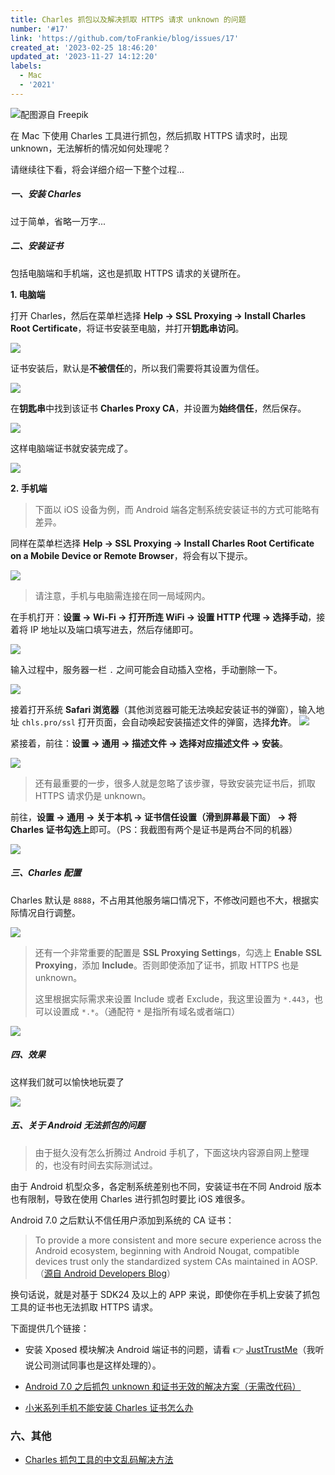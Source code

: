 ```yaml
---
title: Charles 抓包以及解决抓取 HTTPS 请求 unknown 的问题
number: '#17'
link: 'https://github.com/toFrankie/blog/issues/17'
created_at: '2023-02-25 18:46:20'
updated_at: '2023-11-27 14:12:20'
labels:
  - Mac
  - '2021'
---
```

![配图源自 Freepik](https://upload-images.jianshu.io/upload_images/5128488-83d240152ee56787.jpeg?imageMogr2/auto-orient/strip%7CimageView2/2/w/1240)


在 Mac 下使用 Charles 工具进行抓包，然后抓取 HTTPS 请求时，出现 unknown，无法解析的情况如何处理呢？

请继续往下看，将会详细介绍一下整个过程...

##### 一、安装 Charles
过于简单，省略一万字...
<!--
链接: https://pan.baidu.com/s/1q_QBQ6ev7KEHp3lOGQaA-w  密码: 3437
-->

##### 二、安装证书

包括电脑端和手机端，这也是抓取 HTTPS 请求的关键所在。

**1. 电脑端**

打开 Charles，然后在菜单栏选择 **Help → SSL Proxying → Install Charles Root Certificate**，将证书安装至电脑，并打开**钥匙串访问**。

![](https://upload-images.jianshu.io/upload_images/5128488-ad271ab6e2ea9b27.png?imageMogr2/auto-orient/strip%7CimageView2/2/w/1240)

证书安装后，默认是**不被信任**的，所以我们需要将其设置为信任。

![](https://upload-images.jianshu.io/upload_images/5128488-34b1c55c772e3e68.png?imageMogr2/auto-orient/strip%7CimageView2/2/w/1240)

在**钥匙串**中找到该证书 **Charles Proxy CA**，并设置为**始终信任**，然后保存。

![](https://upload-images.jianshu.io/upload_images/5128488-5bfe4f3e34e478e8.png?imageMogr2/auto-orient/strip%7CimageView2/2/w/1240)

这样电脑端证书就安装完成了。

![](https://upload-images.jianshu.io/upload_images/5128488-d9e427f58dcbc9c5.png?imageMogr2/auto-orient/strip%7CimageView2/2/w/1240)

**2. 手机端**

> 下面以 iOS 设备为例，而 Android 端各定制系统安装证书的方式可能略有差异。

同样在菜单栏选择 **Help → SSL Proxying → Install Charles Root Certificate on a Mobile Device or Remote Browser**，将会有以下提示。

![](https://upload-images.jianshu.io/upload_images/5128488-aac2e07fe69b8ec7.png?imageMogr2/auto-orient/strip%7CimageView2/2/w/1240)

> 请注意，手机与电脑需连接在同一局域网内。

在手机打开：**设置 → Wi-Fi → 打开所连 WiFi → 设置 HTTP 代理 → 选择手动**，接着将 IP 地址以及端口填写进去，然后存储即可。

![](https://upload-images.jianshu.io/upload_images/5128488-1a6fe70a3be5e365.png?imageMogr2/auto-orient/strip%7CimageView2/2/w/1240)

输入过程中，服务器一栏 `.` 之间可能会自动插入空格，手动删除一下。

![](https://upload-images.jianshu.io/upload_images/5128488-33d517d6dca453c6.jpg?imageMogr2/auto-orient/strip%7CimageView2/2/w/1240)

接着打开系统 **Safari 浏览器**（其他浏览器可能无法唤起安装证书的弹窗），输入地址 `chls.pro/ssl` 打开页面，会自动唤起安装描述文件的弹窗，选择**允许**。
![](https://upload-images.jianshu.io/upload_images/5128488-400165f07f7bc407.PNG?imageMogr2/auto-orient/strip%7CimageView2/2/w/1240)

紧接着，前往：**设置 → 通用 → 描述文件 → 选择对应描述文件 → 安装**。

![](https://upload-images.jianshu.io/upload_images/5128488-8b09818aaf5bf63c.jpg?imageMogr2/auto-orient/strip%7CimageView2/2/w/1240)


> 还有最重要的一步，很多人就是忽略了该步骤，导致安装完证书后，抓取 HTTPS 请求仍是 unknown。

前往，**设置 → 通用 → 关于本机 → 证书信任设置（滑到屏幕最下面） → 将 Charles 证书勾选上**即可。（PS：我截图有两个是证书是两台不同的机器）

![](https://upload-images.jianshu.io/upload_images/5128488-40df838734211e93.jpg?imageMogr2/auto-orient/strip%7CimageView2/2/w/1240)


##### 三、Charles 配置

Charles 默认是 `8888`，不占用其他服务端口情况下，不修改问题也不大，根据实际情况自行调整。

![](https://upload-images.jianshu.io/upload_images/5128488-e7d95dd67603355b.png?imageMogr2/auto-orient/strip%7CimageView2/2/w/1240)

> 还有一个非常重要的配置是 **SSL Proxying Settings**，勾选上 **Enable SSL Proxying**，添加 **Include**。否则即使添加了证书，抓取 HTTPS 也是 unknown。
>
> 这里根据实际需求来设置 Include 或者 Exclude，我这里设置为 `*.443`，也可以设置成 `*.*`。（通配符 `*` 是指所有域名或者端口）


![](https://upload-images.jianshu.io/upload_images/5128488-6b36a25ed8279f67.png?imageMogr2/auto-orient/strip%7CimageView2/2/w/1240)


##### 四、效果
这样我们就可以愉快地玩耍了

![](https://upload-images.jianshu.io/upload_images/5128488-79e67cfbb76e8b8a.png?imageMogr2/auto-orient/strip%7CimageView2/2/w/1240)


##### 五、关于 Android 无法抓包的问题

> 由于挺久没有怎么折腾过 Android 手机了，下面这块内容源自网上整理的，也没有时间去实际测试过。

由于 Android 机型众多，各定制系统差别也不同，安装证书在不同 Android 版本也有限制，导致在使用 Charles 进行抓包时要比 iOS 难很多。


Android 7.0 之后默认不信任用户添加到系统的 CA 证书：

> To provide a more consistent and more secure experience across the Android ecosystem, beginning with Android Nougat, compatible devices trust only the standardized system CAs maintained in AOSP.（[源自 Android Developers Blog](https://android-developers.googleblog.com/2016/07/changes-to-trusted-certificate.html)）

换句话说，就是对基于 SDK24 及以上的 APP 来说，即使你在手机上安装了抓包工具的证书也无法抓取 HTTPS 请求。

下面提供几个链接：

* 安装 Xposed 模块解决 Android 端证书的问题，请看 👉 [JustTrustMe](https://github.com/Fuzion24/JustTrustMe)（我听说公司测试同事也是这样处理的）。

* [Android 7.0 之后抓包 unknown 和证书无效的解决方案（无需改代码）](https://blog.csdn.net/shadowyspirits/article/details/79756274)

* [小米系列手机不能安装 Charles 证书怎么办](https://segmentfault.com/a/1190000011573699)

<!--
charles过期处理：

1.从网上找一个 注册码 记录下 名称和注册码信息

Registered Name: https://zhile.io

License Key: 48891cf209c6d32bf4

-->

### 六、其他

* [Charles 抓包工具的中文乱码解决方法](https://www.cnblogs.com/xuxiaolu/p/6186410.html)
